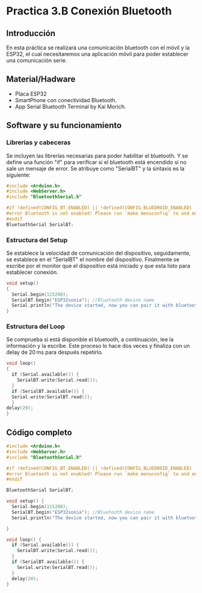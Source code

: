 # Practica 3.B Conexión Bluetooth
## **Introducción**
En esta práctica se realizará una comunicación bluetooth con el móvil y la ESP32, el cual necesitaremos una aplicación móvil para poder establecer una comunicación serie.
## **Material/Hadware**
* Placa ESP32
* SmartPhone con conectividad Bluetooth.
* App Serial Bluetooth Terminal by Kai Morich.
## **Software y su funcionamiento**
### **Librerias y cabeceras**
Se incluyen las librerías necesarias para poder habilitar el bluetooth. Y se define una función "if" para verificar si el bluetooth está encendido si no sale un mensaje de error. Se atribuye como "SerialBT" y la sintaxis es la siguiente:
```cpp
#include <Arduino.h>
#include <WebServer.h>
#include "BluetoothSerial.h"

#if !defined(CONFIG_BT_ENABLED) || !defined(CONFIG_BLUEDROID_ENABLED)
#error Bluetooth is not enabled! Please run `make menuconfig` to and enable it
#endif
BluetoothSerial SerialBT;
```
### **Estructura del Setup**
Se establece la velocidad de comunicación del dispositivo, seguidamente, se establece en el "SerialBT" el nombre del dispositivo. Finalmente se escribe por el monitor que el dispositivo está iniciado y que esta listo para establecer conexión.
```cpp
void setup() 
{
  Serial.begin(115200);
  SerialBT.begin("ESP32sonia"); //Bluetooth device name
  Serial.println("The device started, now you can pair it with bluetooth!");
}
```
### **Estructura del Loop**
Se comprueba si está disponible el bluetooth, a continuación, lee la información y la escribe. Este proceso lo hace dos veces y finaliza con un delay de 20 ms para después repetirlo.
```cpp
void loop() 
{
  if (Serial.available()) {
    SerialBT.write(Serial.read());
  }
  if (SerialBT.available()) {
  Serial.write(SerialBT.read());
  }
delay(20);
}
```

## **Código completo**
```cpp
#include <Arduino.h>
#include <WebServer.h>
#include "BluetoothSerial.h"

#if !defined(CONFIG_BT_ENABLED) || !defined(CONFIG_BLUEDROID_ENABLED)
#error Bluetooth is not enabled! Please run `make menuconfig` to and enable it
#endif

BluetoothSerial SerialBT;

void setup() {
  Serial.begin(115200);
  SerialBT.begin("ESP32sonia"); //Bluetooth device name
  Serial.println("The device started, now you can pair it with bluetooth!");

}

void loop() {
  if (Serial.available()) {
    SerialBT.write(Serial.read());
  }
  if (SerialBT.available()) {
    Serial.write(SerialBT.read());
  }
  delay(20);
}
```